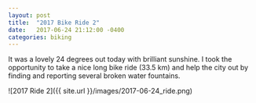 ```yaml
---
layout: post
title:  "2017 Bike Ride 2"
date:   2017-06-24 21:12:00 -0400
categories: biking
---
```


It was a lovely 24 degrees out today with brilliant sunshine. I took the opportunity to take a nice long bike ride (33.5 km) and help the city out by finding and reporting several broken water fountains.

![2017 Ride 2]({{ site.url }}/images/2017-06-24_ride.png)

